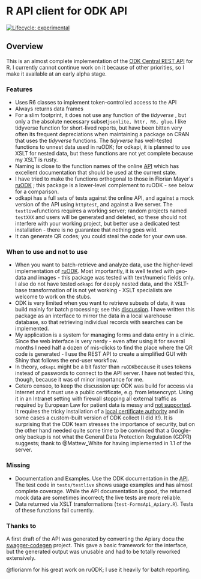 # R API client for ODK API

<!-- badges: start -->
[![Lifecycle: experimental](https://img.shields.io/badge/lifecycle-experimental-orange.svg)](https://www.tidyverse.org/lifecycle/#experimental)
<!-- badges: end -->


## Overview

This is an almost complete implementation of the [ODK Central REST API](https://odkcentral.docs.apiary.io/#reference/forms-and-submissions) for R. I currently cannot continue work on it because of other priorities, so I make it available at an early alpha stage. 

### Features
* Uses R6 classes to implement token-controlled access to the API
* Always returns data frames
* For a slim footprint, it does not use any function of the _tidyverse_ , but only a the absolute necessary subset`jsonlite, httr, R6, glue`.  I like tidyverse function for short-lived reports, but have been bitten very often its frequent depreciations when maintaining a package on CRAN that uses the _tidyverse_ functions. The _tidyverse_ has well-tested functions to unnest data used in ruODK; for odkapi, it is planned to use XSLT for nested data, but these functions are not yet complete because my XSLT is rusty.
* Naming is close to the function names of the online [API](https://odkcentral.docs.apiary.io/#reference/forms-and-submissions) which has excellent documentation that should be used at the current state. 
* I have tried to make the functions orthogonal to those in Florian Mayer's [ruODK](https://github.com/ropensci/ruODK) ; this package is a lower-level complement to ruODK - see below for a comparison.
* odkapi has a full sets of tests against the online API, and against a mock version of the API using `httptest`, and against a live server. The `testlive`functions requires a working server; random projects named `testXXX` and users will be generated and deleted, so these should not interfere with your working project, but better use a dedicated test installation - there is no guarantee that nothing goes wild.
* It can generate QR codes; you could steal the code for your own use.

### When to use and not to use

* When you want to batch-retrieve and analyze data, use the higher-level implementation of [ruODK](https://github.com/ropensci/ruODK). Most importantly, it is well tested with geo-data and images - this package was tested with  text/numeric fields only.  I also do not have tested `odkapi`  for deeply nested data, and the  XSLT-base transformation of is not yet working - XSLT specialists are welcome to work on the stubs.
* ODK is very limited when you want to retrieve subsets of data, it was build mainly for batch processing; see this [discussion](https://forum.getodk.org/t/filter-data-in-odk-central/30204/11). I have written this package as an interface to mirror the data in a local warehouse database, so that retrieving individual records with searches can be implemented. 
* My application is a system for managing forms and data entry in a clinic. Since the web interface is very nerdy - even after using it for several months I need half a dozen of mis-clicks to find the place where the QR code is generated - I use the REST API to create a simplified GUI with Shiny that follows the  end-user workflow. 
* In theory, `odkapi` might be a bit faster than `ruODK`because it uses tokens instead of passwords to connect to the API server. I have not tested this, though, because it was of minor importance for me. 
* Cetero censeo, to keep the discussion up: ODK was build for access via Internet and it must use a public certificate, e.g. from letsencrypt. Using it in an Intranet setting with firewall stopping all external traffic as required by European Law for patient data is messy and [not supported](https://forum.getodk.org/t/selfsign-certificate-with-latest-central/25466/4?u=dmenne).  It requires the tricky installation of a [local certificate authority](https://forum.getodk.org/t/use-easy-rsa-to-set-up-a-self-signed-certificate-authority-for-central/29016/5) and in some cases a custom-built version of ODK collect (I did it!). It is surprising that the ODK team stresses the importance of security, but on the other hand needed quite some time to be convinced that a Google-only backup is not what the General Data Protection Regulation (GDPR) suggests;  thank to @Mattew_White for having implemented in 1.1 of the server.

### Missing

* Documentation and Examples. Use the ODK documentation in the [API](https://odkcentral.docs.apiary.io/#reference/forms-and-submissions). The test code in `tests/testlive` shows usage examples and has almost complete coverage.  While the API documentation is good, the returned mock data are sometimes incorrect; the live tests are more reliable.
* Data returned via XSLT transformations (`test-FormsApi_Apiary.R`). Tests of these functions fail currently.

### Thanks to

A first draft of the API was generated by converting the Apiary docu the [swagger-codegen](https://github.com/swagger-api/swagger-codegen) project.  This gave a basic framework for the interface, but the generated output was unusable and had to be totally reworked extensively.

@florianm for his great work on ruODK; I use it heavily for batch reporting.

